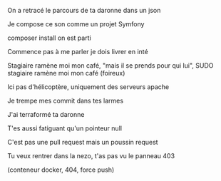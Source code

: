 On a retracé le parcours de ta daronne
dans un json

Je compose ce son comme un projet Symfony

composer install on est parti

Commence pas à me parler
je dois livrer en inté

Stagiaire ramène moi mon café, "mais il se prends pour qui lui", SUDO stagiaire ramène moi mon café (foireux)

Ici pas d'hélicoptère, uniquement des serveurs apache

Je trempe mes commit dans tes larmes

J'ai terraformé ta daronne

T'es aussi fatiguant qu'un pointeur null

C'est pas une pull request mais un poussin request

Tu veux rentrer dans la nezo, t'as pas vu le panneau 403

(conteneur docker, 404, force push)

